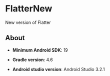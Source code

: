 # FlatterNew
New version of Flatter

About
--------
* **Minimum Android SDK**: 19

* **Gradle version**: 4.6

* **Android studio version**: Android Studio 3.2.1
